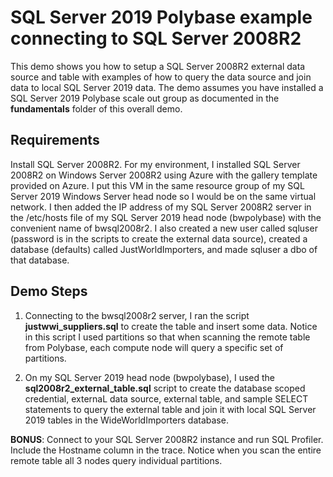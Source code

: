 # SQL Server 2019 Polybase example connecting to SQL Server 2008R2

This demo shows you how to setup a SQL Server 2008R2 external data source and table with examples of how to query the data source and join data to local SQL Server 2019 data. The demo assumes you have installed a SQL Server 2019 Polybase scale out group as documented in the **fundamentals** folder of this overall demo.

## Requirements

Install SQL Server 2008R2. For my environment, I installed SQL Server 2008R2 on Windows Server 2008R2 using Azure with the gallery template provided on Azure. I put this VM in the same resource group of my SQL Server 2019 Windows Server head node so I would be on the same virtual network. I then added the IP address of my SQL Server 2008R2 server in the /etc/hosts file of my SQL Server 2019 head node (bwpolybase) with the convenient name of bwsql2008r2. I also created a new user called sqluser (password is in the scripts to create the external data source), created a database (defaults) called JustWorldImporters, and made sqluser a dbo of that database.

## Demo Steps

1. Connecting to the bwsql2008r2 server, I ran the script **justwwi_suppliers.sql** to create the table and insert some data. Notice in this script I used partitions so that when scanning the remote table from Polybase, each compute node will query a specific set of partitions.

2. On my SQL Server 2019 head node (bwpolybase), I used the **sql2008r2_external_table.sql** script to create the database scoped credential, externaL data source, external table, and sample SELECT statements to query the external table and join it with local SQL Server 2019 tables in the WideWorldImporters database.

**BONUS**: Connect to your SQL Server 2008R2 instance and run SQL Profiler. Include the Hostname column in the trace. Notice when you scan the entire remote table all 3 nodes query individual partitions.